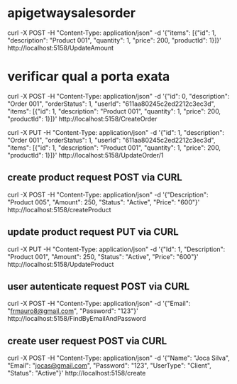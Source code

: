 # apigetwaysalesorder

curl -X POST -H "Content-Type: application/json" -d '{"items": [{"id": 1, "description": "Product 001", "quantity": 1, "price": 200, "productId": 1}]}' http://localhost:5158/UpdateAmount

# verificar qual a porta exata
curl -X POST -H "Content-Type: application/json" -d '{"id": 0, "description": "Order 001", "orderStatus": 1, "userId": "611aa80245c2ed2212c3ec3d", "items": [{"id": 1, "description": "Product 001", "quantity": 1, "price": 200, "productId": 1}]}' http://localhost:5158/CreateOrder


curl -X PUT -H "Content-Type: application/json" -d '{"id": 1, "description": "Order 001", "orderStatus": 1, "userId": "611aa80245c2ed2212c3ec3d", "items": [{"id": 1, "description": "Product 001", "quantity": 1, "price": 200, "productId": 1}]}' http://localhost:5158/UpdateOrder/1


## create product request POST via CURL
 curl -X POST -H "Content-Type: application/json" -d '{"Description": "Product 005", "Amount": 250, "Status": "Active", "Price": "600"}' http://localhost:5158/createProduct

 ## update product request PUT via CURL
 curl -X PUT -H "Content-Type: application/json" -d '{"Id": 1, "Description": "Product 001", "Amount": 250, "Status": "Active", "Price": "600"}' http://localhost:5158/UpdateProduct



## user autenticate request POST via CURL
 curl -X POST -H "Content-Type: application/json" -d '{"Email": "frmauro8@gmail.com", "Password": "123"}' http://localhost:5158/FindByEmailAndPassword


## create user request POST via CURL
 curl -X POST -H "Content-Type: application/json" -d '{"Name": "Joca Silva", "Email": "jocas@gmail.com", "Password": "123", "UserType": "Client", "Status": "Active"}' http://localhost:5158/create



